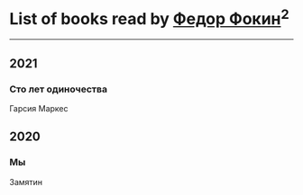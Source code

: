 # List of books read by [Федор Фокин](https://my.mail.ru/mail/fedor.fokin.1997/)<sup>2</sup>
---

## 2021

### Сто лет одиночества
Гарсия Маркес



## 2020

### Мы
Замятин



